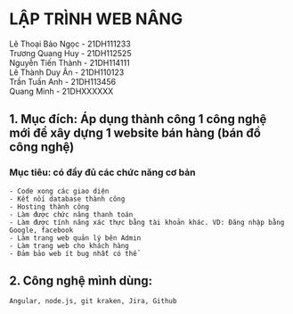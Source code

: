 # LẬP TRÌNH WEB NÂNG 

Lê Thoại Bảo Ngọc - 21DH111233 <br>
Trương Quang Huy - 21DH112525 <br>
Nguyễn Tiến Thành - 21DH114111 <br>
Lê Thành Duy Ân - 21DH110123 <br>
Trần Tuấn Anh - 21DH113456 <br>
Quang Minh - 21DHXXXXXX <br>

## 1. Mục đích: Áp dụng thành công 1 công nghệ mới để xây dựng 1 website bán hàng (bán đồ công nghệ)

### Mục tiêu: có đầy đủ các chức năng cơ bản

    - Code xong các giao diện
    - Kết nối database thành công
    - Hosting thành công
    - Làm được chức năng thanh toán
    - Làm được tính năng xác thực bằng tài khoản khác. VD: Đăng nhập bằng Google, facebook
    - Làm trang web quản lý bên Admin
    - Làm trang web cho khách hàng
    - Đảm bảo web ít bug nhất có thể

## 2. Công nghệ mình dùng:

    Angular, node.js, git kraken, Jira, Github
